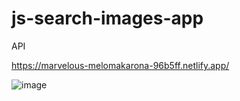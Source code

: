 # js-search-images-app

API 

https://marvelous-melomakarona-96b5ff.netlify.app/

![image](https://github.com/ataupeka/js-search-images-app/assets/121459925/cfad2c89-c6ce-4ec0-b1d0-a8cfabe1fe95)
